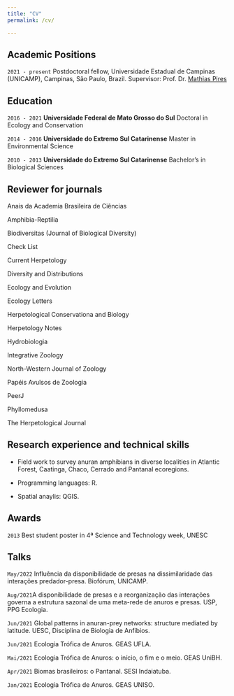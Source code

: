 ```yaml
---
title: "CV"
permalink: /cv/

---
```


## Academic Positions

`2021 - present`
Postdoctoral fellow, Universidade Estadual de Campinas (UNICAMP), Campinas, São
Paulo, Brazil. 
Supervisor: Prof. Dr. [Mathias Pires](http://www.mathiasmpires.net.br/)

## Education

`2016 - 2021`
__Universidade Federal de Mato Grosso do Sul__
Doctoral in Ecology and Conservation

`2014 - 2016`
__Universidade do Extremo Sul Catarinense__
Master in Environmental Science

`2010 - 2013`
__Universidade do Extremo Sul Catarinense__
Bachelor’s in Biological Sciences

## Reviewer for journals

Anais da Academia Brasileira de Ciências

Amphibia-Reptilia

Biodiversitas (Journal of Biological Diversity)

Check List

Current Herpetology

Diversity and Distributions

Ecology and Evolution

Ecology Letters

Herpetological Conservationa and Biology

Herpetology Notes

Hydrobiologia

Integrative Zoology

North-Western Journal of Zoology

Papéis Avulsos de Zoologia

PeerJ

Phyllomedusa

The Herpetological Journal

## Research experience and technical skills
- Field work to survey anuran amphibians in diverse localities in Atlantic Forest, Caatinga, Chaco, Cerrado and Pantanal ecoregions. 

- Programming languages: R. 
- Spatial anaylis: QGIS. 


## Awards

`2013`
Best student poster in 4ª Science and Technology week, UNESC 


## Talks

`May/2022` Influência da disponibilidade de presas na dissimilaridade das interações predador-presa. Biofórum, UNICAMP.

`Aug/2021`A disponibilidade de presas e a reorganização das interações governa a estrutura sazonal de uma meta-rede de anuros e presas. USP, PPG Ecologia.

`Jun/2021` Global patterns in anuran-prey networks: structure mediated by latitude. UESC, Disciplina de Biologia de Anfíbios.

`Jun/2021` Ecologia Trófica de Anuros. GEAS UFLA.

`Mai/2021` Ecologia Trófica de Anuros: o início, o fim e o meio. GEAS UniBH.

`Apr/2021` Biomas brasileiros: o Pantanal. SESI Indaiatuba.

`Jan/2021` Ecologia Trófica de Anuros. GEAS UNISO.

<!-- ### Footer

Last updated: May 2020 -->
